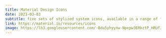 ```yaml
---
title: Material Design Icons
date: 2021-03-03
subtitle: five sets of stylized system icons, available in a range of formats and sizes
link: https://material.io/resources/icons
image: https://lh3.googleusercontent.com/-Bdu5yhyynw-Npepw3ERkztP_HRUfJurPpeVwK7zTmZncjE4p3h2bMfV9ao7SWPMNVZ5RWe1XZTQfHeHLj5_69BSXl0uueeaeUVd=w760-h380
---
```

